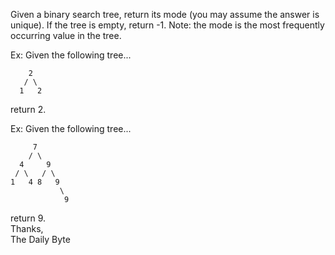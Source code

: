 Given a binary search tree, return its mode (you may assume the answer is unique). If the tree is empty, return -1. Note: the mode is the most frequently occurring value in the tree.

Ex: Given the following tree...

        2
       / \
      1   2
return 2.

Ex: Given the following tree...

         7
        / \
      4     9
     / \   / \
    1   4 8   9
               \
                9  
return 9.   
Thanks,  
The Daily Byte

